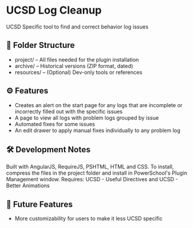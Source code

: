 # UCSD Log Cleanup

UCSD Specific tool to find and correct behavior log issues

## 📁 Folder Structure

- project/ – All files needed for the plugin installation
- archive/ – Historical versions (ZIP format, dated)
- resources/ – (Optional) Dev-only tools or references

## ⚙️ Features

- Creates an alert on the start page for any logs that are incomplete or incorrectly filled out with the specific issues
- A page to view all logs with problem logs grouped by issue
- Automated fixes for some issues
- An edit drawer to apply manual fixes individually to any problem log

## 🛠️ Development Notes

Built with AngularJS, RequireJS, PSHTML, HTML and CSS. To install, compress the files in the project folder and install in PowerSchool's Plugin Management window.
Requires: UCSD - Useful Directives and UCSD - Better Animations

## 🧪 Future Features

- More customizability for users to make it less UCSD specific
